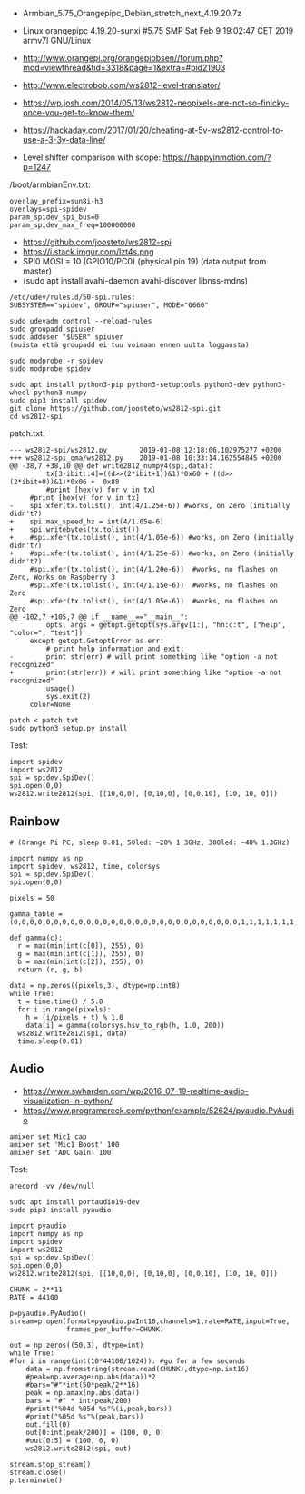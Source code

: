 - Armbian_5.75_Orangepipc_Debian_stretch_next_4.19.20.7z
- Linux orangepipc 4.19.20-sunxi #5.75 SMP Sat Feb 9 19:02:47 CET 2019 armv7l GNU/Linux

- http://www.orangepi.org/orangepibbsen//forum.php?mod=viewthread&tid=3318&page=1&extra=#pid21903
- http://www.electrobob.com/ws2812-level-translator/
- https://wp.josh.com/2014/05/13/ws2812-neopixels-are-not-so-finicky-once-you-get-to-know-them/
- https://hackaday.com/2017/01/20/cheating-at-5v-ws2812-control-to-use-a-3-3v-data-line/
- Level shifter comparison with scope: https://happyinmotion.com/?p=1247

/boot/armbianEnv.txt:
```
overlay_prefix=sun8i-h3
overlays=spi-spidev
param_spidev_spi_bus=0
param_spidev_max_freq=100000000
```

- https://github.com/joosteto/ws2812-spi
- https://i.stack.imgur.com/lzt4s.png
- SPI0 MOSI = 10 (GPIO10/PC0) (physical pin 19) (data output from master)
- (sudo apt install avahi-daemon avahi-discover libnss-mdns)
```
/etc/udev/rules.d/50-spi.rules:
SUBSYSTEM=="spidev", GROUP="spiuser", MODE="0660"

sudo udevadm control --reload-rules
sudo groupadd spiuser
sudo adduser "$USER" spiuser
(muista että groupadd ei tuu voimaan ennen uutta loggausta)

sudo modprobe -r spidev
sudo modprobe spidev
```


```
sudo apt install python3-pip python3-setuptools python3-dev python3-wheel python3-numpy
sudo pip3 install spidev
git clone https://github.com/joosteto/ws2812-spi.git
cd ws2812-spi
```
patch.txt:
```
--- ws2812-spi/ws2812.py        2019-01-08 12:18:06.102975277 +0200
+++ ws2812-spi_oma/ws2812.py    2019-01-08 10:33:14.162554845 +0200
@@ -38,7 +38,10 @@ def write2812_numpy4(spi,data):
         tx[3-ibit::4]=((d>>(2*ibit+1))&1)*0x60 + ((d>>(2*ibit+0))&1)*0x06 +  0x88
         #print [hex(v) for v in tx]
     #print [hex(v) for v in tx]
-    spi.xfer(tx.tolist(), int(4/1.25e-6)) #works, on Zero (initially didn't?)
+    spi.max_speed_hz = int(4/1.05e-6)
+    spi.writebytes(tx.tolist())
+    #spi.xfer(tx.tolist(), int(4/1.05e-6)) #works, on Zero (initially didn't?)
+    #spi.xfer(tx.tolist(), int(4/1.25e-6)) #works, on Zero (initially didn't?)
     #spi.xfer(tx.tolist(), int(4/1.20e-6))  #works, no flashes on Zero, Works on Raspberry 3
     #spi.xfer(tx.tolist(), int(4/1.15e-6))  #works, no flashes on Zero
     #spi.xfer(tx.tolist(), int(4/1.05e-6))  #works, no flashes on Zero
@@ -102,7 +105,7 @@ if __name__=="__main__":
         opts, args = getopt.getopt(sys.argv[1:], "hn:c:t", ["help", "color=", "test"])
     except getopt.GetoptError as err:
         # print help information and exit:
-        print str(err) # will print something like "option -a not recognized"
+        print(str(err)) # will print something like "option -a not recognized"
         usage()
         sys.exit(2)
     color=None
```

```
patch < patch.txt
sudo python3 setup.py install
```

Test:
```
import spidev
import ws2812
spi = spidev.SpiDev()
spi.open(0,0)
ws2812.write2812(spi, [[10,0,0], [0,10,0], [0,0,10], [10, 10, 0]])
```

## Rainbow
```
# (Orange Pi PC, sleep 0.01, 50led: ~20% 1.3GHz, 300led: ~40% 1.3GHz)

import numpy as np
import spidev, ws2812, time, colorsys
spi = spidev.SpiDev()
spi.open(0,0)

pixels = 50

gamma_table = (0,0,0,0,0,0,0,0,0,0,0,0,0,0,0,0,0,0,0,0,0,0,0,0,0,0,0,0,1,1,1,1,1,1,1,1,1,1,1,1,1,2,2,2,2,2,2,2,2,3,3,3,3,3,3,3,4,4,4,4,4,5,5,5,5,6,6,6,6,7,7,7,7,8,8,8,9,9,9,10,10,10,11,11,11,12,12,13,13,13,14,14,15,15,16,16,17,17,18,18,19,19,20,20,21,21,22,22,23,24,24,25,25,26,27,27,28,29,29,30,31,32,32,33,34,35,35,36,37,38,39,39,40,41,42,43,44,45,46,47,48,49,50,50,51,52,54,55,56,57,58,59,60,61,62,63,64,66,67,68,69,70,72,73,74,75,77,78,79,81,82,83,85,86,87,89,90,92,93,95,96,98,99,101,102,104,105,107,109,110,112,114,115,117,119,120,122,124,126,127,129,131,133,135,137,138,140,142,144,146,148,150,152,154,156,158,160,162,164,167,169,171,173,175,177,180,182,184,186,189,191,193,196,198,200,203,205,208,210,213,215,218,220,223,225,228,231,233,236,239,241,244,247,249,252,255)

def gamma(c):
  r = max(min(int(c[0]), 255), 0)
  g = max(min(int(c[1]), 255), 0)
  b = max(min(int(c[2]), 255), 0)
  return (r, g, b)

data = np.zeros((pixels,3), dtype=np.int8)
while True:
  t = time.time() / 5.0
  for i in range(pixels):
    h = (i/pixels + t) % 1.0
    data[i] = gamma(colorsys.hsv_to_rgb(h, 1.0, 200))
  ws2812.write2812(spi, data)
  time.sleep(0.01)
```

## Audio
- https://www.swharden.com/wp/2016-07-19-realtime-audio-visualization-in-python/
- https://www.programcreek.com/python/example/52624/pyaudio.PyAudio

```
amixer set Mic1 cap
amixer set 'Mic1 Boost' 100
amixer set 'ADC Gain' 100
```

Test:
```
arecord -vv /dev/null
```

```
sudo apt install portaudio19-dev
sudo pip3 install pyaudio
```

```
import pyaudio
import numpy as np
import spidev
import ws2812
spi = spidev.SpiDev()
spi.open(0,0)
ws2812.write2812(spi, [[10,0,0], [0,10,0], [0,0,10], [10, 10, 0]])

CHUNK = 2**11
RATE = 44100

p=pyaudio.PyAudio()
stream=p.open(format=pyaudio.paInt16,channels=1,rate=RATE,input=True,
              frames_per_buffer=CHUNK)

out = np.zeros((50,3), dtype=int)
while True:
#for i in range(int(10*44100/1024)): #go for a few seconds
    data = np.fromstring(stream.read(CHUNK),dtype=np.int16)
    #peak=np.average(np.abs(data))*2
    #bars="#"*int(50*peak/2**16)
    peak = np.amax(np.abs(data))
    bars = "#" * int(peak/200)
    #print("%04d %05d %s"%(i,peak,bars))
    #print("%05d %s"%(peak,bars))
    out.fill(0)
    out[0:int(peak/200)] = (100, 0, 0)
    #out[0:5] = (100, 0, 0)
    ws2812.write2812(spi, out)

stream.stop_stream()
stream.close()
p.terminate()
```

